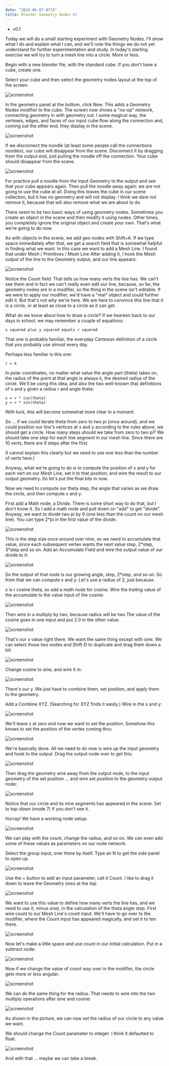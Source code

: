 ```yaml
---
date: "2024-06-07-0715"
title: Blender Geometry Nodes #1 
---
```


* v0.1

Today we will do a small starting experiment with Geometry Nodes. I'll show what I do and explain what I can, and we'll note the things we do not yet understand for further experimentation and study. In today's starting exercise we will try to turn a mesh line into a circle. More or less.

Begin with a new blender file, with the standard cube. If you don't have a cube, create one. 

Select your cube and then select the geometry nodes layout at the top of the screen.

![screenshot](/assets/SS.png)

In the geometry panel at the bottom, click New. This adds a Geometry Nodes modifier to the cube. The screen now shows a "no-op" network, connecting geometry in with geometry out. I some magical way, the vertexes, edges, and faces of our input cube flow along the connection and, coming out the other end, they display in the scene.


![screenshot](/assets/SS1.png)

If we disconnect the noodle (at least some people call the connections noodles), our cube will disappear from the scene. Disconnect it by dragging from the output end, just pulling the noodle off the connection. Your cube should disappear from the scene.


![screenshot](/assets/SS2.png)

For practice pull a noodle from the input Geometry to the output and see that your cube appears again. Then pull the noodle away again: we are not going to use the cube at all. Doing this leaves the cube in our scene collection, but it has no geometry and will not display. I think we dare not remove it, because that will also remove what we are about to do.

There seem to be two basic ways of using geometry nodes. Sometimes you create an object in the scene and then modify it using nodes. Other times, you completely ignore the original object and create your own. That's what we're going to do now.

As with objects in the scene, we add geo nodes with Shift+A. If we type space immediately after that, we get a search field that is somewhat helpful in finding what we want. In this case we want to add a Mesh Line. I found that under Mesh / Primitives / Mesh Line After adding it, I hook the Mesh output of the line to the Geometry output, and our line appears:


![screenshot](/assets/SS3.png)

Notice the Count field. That tells us how many verts the line has. We can't see them and in fact we can't really even edit our line, because, so far, the geometry nodes are in a modifier, so the thing in the scene isn't editable. If we were to apply our modifier, we'd have a "real" object and could further edit it. But that's not why we're here. We are here to convince this line that it is a circle, or at least as close to a circle as it can get.

What do we know about how to draw a circle? If we hearken back to our days in school, we may remember a couple of equations:

~~~
x squared plus y squared equals r squared
~~~

That one is probably familiar, the everyday Cartesian definition of a circle that you probably use almost every day. 

Perhaps less familiar is this one:

~~~
r = k
~~~

In polar coordinates, no matter what value the angle part (theta) takes on, the radius of the point at that angle is always k, the desired radius of the circle. We'll be using this idea, and also the two well-known (ha) definitions of x and y given a radius r and angle theta:

~~~
x = r * cos(theta)
y = r * sin(theta)
~~~

With luck, this will become somewhat more clear in a moment.

So ... if we could iterate theta from zero to two pi (once around), and we could position our line's vertices at x and y according to the rules above, we should get a circle. How many steps should we take from zero to two pi? We should take one step for each line segment in our mesh line. Since there are 10 verts, there are 9 steps after the first. 

(I cannot explain this clearly but we need to use one less than the number of verts here.)

Anyway, what we're going to do is to compute the position of x and y for each vert on our Mesh Line, set it to that position, and wire the result to our output geometry. So let's put the final bits in now.

Now we need to compute our theta step, the angle that varies as we draw the circle, and then compute x and y.

First add a Math node, a Divide. There is some short way to do that, but I don't know it. So I add a math node and pull down on "add" to get "divide". Anyway, we want to divide two pi by 9 (one less than the count on our mesh line). You can type 2\*pi in the first value of the divide.

![screenshot](/assets/SS6.png)

This is the step size once around over nine, so we need to accumulate that value, since each subsequent vertex wants the next value step, 2\*step, 3\*step and so on. Add an Accumulate Field and wire the output value of our divide to it:


![screenshot](/assets/SS7.png)

So the output of that node is our growing angle, step, 2\*step, and so on. So from that we can compute x and y. Let's use a radius of 2, just because.

x is r cosine theta, so add a math node for cosine. Wire the *trailing* value of the accumulate to the value input of the cosine:


![screenshot](/assets/SS8.png)

Then wire in a multiply by two, because radius will be two The value of the cosine goes in one input and put 2.0 in the other value:


![screenshot](/assets/SS9.png)

That's our x value right there. We want the same thing except with sine. We can select those two nodes and Shift-D to duplicate and drag them down a bit:


![screenshot](/assets/SS10.png)

Change cosine to sine, and wire it in:


![screenshot](/assets/SS11.png)

There's our y. We just have to combine them, set position, and apply them to the geometry.

Add a Combine XYZ. (Searching for XYZ finds it easily.) Wire in the x and y:


![screenshot](/assets/SS12.png)

We'll leave z at zero and now we want to set the position. Somehow this knows to set the position of the vertex coming thru:


![screenshot](/assets/SS13.png)

We're basically done. All we need to do now is wire up the input geometry and hook to the output. Drag the output node over to get this:


![screenshot](/assets/SS14.png)

Then drag the geometry wire away from the output node, to the input geometry of the set position ... and wire set position to the geometry output node:

![screenshot](/assets/SS15.png)

Notice that our circle and its nine segments has appeared in the scene. Set to top-down (mode 7) if you don't see it.

Hurray! We have a working node setup:


![screenshot](/assets/SS16.png)

We can play with the count, change the radius, and so on. We can even add some of these values as parameters on our node network.

Select the group input, over there by itself. Type an N to get the side panel to open up.


![screenshot](/assets/SS17.png)

Use the + button to add an input parameter, call it Count. I like to drag it down to leave the Geometry ones at the top.


![screenshot](/assets/SS18.png)

We want to use this value to define how many verts the line has, and we need to use it, minus one), in the calculation of the theta angle step. First wire count to our Mesh Line's count input. We'll have to go over to the modifier, where the Count input has appeared magically, and set it to ten there.



![screenshot](/assets/SS19.png)

Now let's make a little space and use count in our initial calculation. Put in a subtract node:



![screenshot](/assets/SS20.png)

Now if we change the value of count way over in the modifier, the circle gets more or less angular.

![screenshot](/assets/SS21.png)

We can do the same thing for the radius. That needs to wire into the two multiply operations after sine and cosine:



![screenshot](/assets/SS22.png)

As shown in the picture, we can now set the radius of our circle to any value we want. 

We should change the Count parameter to integer. I think it defaulted to float.

![screenshot](/assets/SS23.png)

And with that ... maybe we can take a break.

